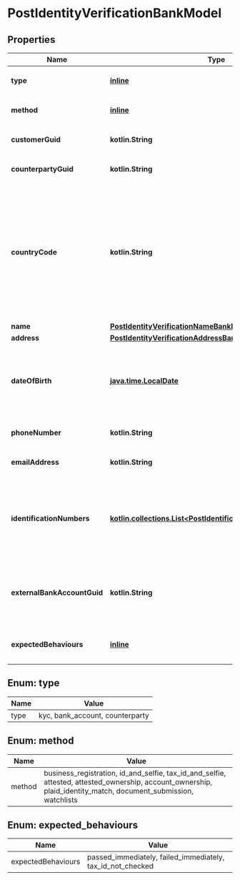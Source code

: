 
# PostIdentityVerificationBankModel

## Properties
Name | Type | Description | Notes
------------ | ------------- | ------------- | -------------
**type** | [**inline**](#Type) | The type of identity verification. | 
**method** | [**inline**](#Method) | The identity verification method. | 
**customerGuid** | **kotlin.String** | The customer&#39;s identifier. |  [optional]
**counterpartyGuid** | **kotlin.String** | The counterparty&#39;s identifier. |  [optional]
**countryCode** | **kotlin.String** | The ISO 3166 country 2-Alpha country the customer is being verified in; required when method is set to &#39;id_and_selfie&#39;. If not present, will default to the Bank&#39;s configured country code. |  [optional]
**name** | [**PostIdentityVerificationNameBankModel**](PostIdentityVerificationNameBankModel.md) |  |  [optional]
**address** | [**PostIdentityVerificationAddressBankModel**](PostIdentityVerificationAddressBankModel.md) |  |  [optional]
**dateOfBirth** | [**java.time.LocalDate**](java.time.LocalDate.md) | The customer&#39;s date of birth; required when type is set to &#39;kyc&#39; and method is set to &#39;attested&#39;. |  [optional]
**phoneNumber** | **kotlin.String** | The customer&#39;s phone number. |  [optional]
**emailAddress** | **kotlin.String** | The customer&#39;s email address. |  [optional]
**identificationNumbers** | [**kotlin.collections.List&lt;PostIdentificationNumberBankModel&gt;**](PostIdentificationNumberBankModel.md) | The customer&#39;s identification numbers; required when type is set to &#39;kyc&#39; and method is set to &#39;attested&#39;. |  [optional]
**externalBankAccountGuid** | **kotlin.String** | The external bank account&#39;s identifier. Required for &#39;bank_account&#39; type. |  [optional]
**expectedBehaviours** | [**inline**](#kotlin.collections.List&lt;ExpectedBehaviours&gt;) | The optional expected behaviour to simulate. |  [optional]


<a name="Type"></a>
## Enum: type
Name | Value
---- | -----
type | kyc, bank_account, counterparty


<a name="Method"></a>
## Enum: method
Name | Value
---- | -----
method | business_registration, id_and_selfie, tax_id_and_selfie, attested, attested_ownership, account_ownership, plaid_identity_match, document_submission, watchlists


<a name="kotlin.collections.List<ExpectedBehaviours>"></a>
## Enum: expected_behaviours
Name | Value
---- | -----
expectedBehaviours | passed_immediately, failed_immediately, tax_id_not_checked



